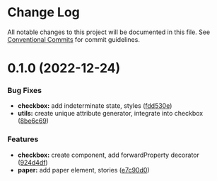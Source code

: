 # Change Log

All notable changes to this project will be documented in this file.
See [Conventional Commits](https://conventionalcommits.org) for commit guidelines.

# 0.1.0 (2022-12-24)

### Bug Fixes

-   **checkbox:** add indeterminate state, styles ([fdd530e](https://personal/PavelPleshko/yeti-design/commits/fdd530eb1671febab3c4bf3e948a01c83429a1ea))
-   **utils:** create unique attribute generator, integrate into checkbox ([8be6c69](https://personal/PavelPleshko/yeti-design/commits/8be6c69a1010fbe182d8d16bba4ed8dcb6f3e754))

### Features

-   **checkbox:** create component, add forwardProperty decorator ([924d4df](https://personal/PavelPleshko/yeti-design/commits/924d4df791d3cab8ce0339d253488db78ec73f64))
-   **paper:** add paper element, stories ([e7c90d0](https://personal/PavelPleshko/yeti-design/commits/e7c90d06df23634cc10a553671f1634ca40682d4))
